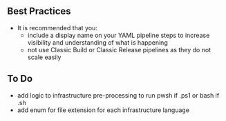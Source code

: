 ## Best Practices
- It is recommended that you:
  - include a display name on your YAML pipeline steps to increase visibility and understanding of what is happening
  - not use Classic Build or Classic Release pipelines as they do not scale easily


## To Do
- add logic to infrastructure pre-processing to run pwsh if .ps1 or bash if .sh
- add enum for file extension for each infrastructure language